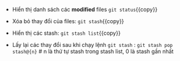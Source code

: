 - Hiển thị danh sách các **modified** files
`git status`{{copy}}

- Xóa bỏ thay đổi của files:
`git stash`{{copy}}

- Hiển thị các stash:
`git stash list`{{copy}}

- Lấy lại các thay đổi sau khi chạy lệnh `git stash` :
`git stash pop stash@{n}` # n là thứ tự stash trong stash list, 0 là stash gần nhất

